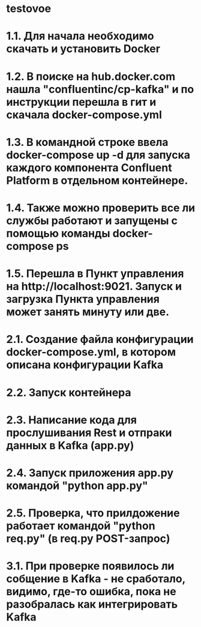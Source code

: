 # testovoe
# 1.1. Для начала необходимо скачать и установить Docker 
# 1.2. В поиске на hub.docker.com нашла "confluentinc/cp-kafka" и по инструкции перешла в гит и скачала docker-compose.yml
# 1.3. В командной строке ввела docker-compose up -d для запуска каждого компонента Confluent Platform в отдельном контейнере.
# 1.4. Также можно проверить все ли службы работают и запущены с помощью команды docker-compose ps
# 1.5. Перешла в Пункт управления на http://localhost:9021. Запуск и загрузка Пункта управления может занять минуту или две.


# 2.1. Создание файла конфигурации docker-compose.yml, в котором описана конфигурации Kafka
# 2.2. Запуск контейнера
# 2.3. Написание кода для прослушивания Rest и отпраки данных в Kafka (app.py)
# 2.4. Запуск приложения app.py командой "python app.py"
# 2.5. Проверка, что прилдожение работает командой "python req.py" (в req.py POST-запрос)

# 3.1. При проверке появилось ли собщение в Kafka - не сработало, видимо, где-то ошибка, пока не разобралась как интегрировать Kafka
